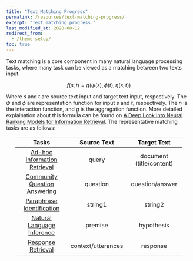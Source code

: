 ```yaml
---
title: "Text Matching Progress"
permalink: /resources/text-matching-progress/
excerpt: "Text matching progress."
last_modified_at: 2020-08-12
redirect_from:
  - /theme-setup/
toc: true
---
```


Text matching is a core component in many natural language processing tasks, where many task can be viewed as a matching between two texts input.

$$f(s, t)=g(\psi(s), \phi(t), \eta(s, t))$$

Where $s$ and $t$ are source text input and target text input, respectively. The $\psi$ and $\phi$ are representation function for input $s$ and $t$, respectively. The $\eta$ is the interaction function, and $g$ is the aggregation function. More detailed explaination about this formula can be found on [A Deep Look into Neural Ranking Models for Information Retrieval](https://arxiv.org/abs/1903.06902). The representative matching tasks are as follows:

<table class="infotable">
  <thead>
    <tr>
      <th align="center"><strong>Tasks</strong></th>
      <th align="center"><strong>Source Text</strong></th>
      <th align="center"><strong>Target Text</strong></th>
    </tr>
  </thead>
  <tbody>
    <tr>
      <td align="center"><a href="/resources/ad-hoc-information-retrieval/">Ad-hoc Information Retrieval</a></td>
      <td align="center">query</td>
      <td align="center">document (title/content)</td>
    </tr>
    <tr>
      <td align="center"><a href="/resources/community-question-answering/">Community Question Answering</a></td>
      <td align="center">question</td>
      <td align="center">question/answer</td>
    </tr>
    <tr>
      <td align="center"><a href="/resources/paraphrase-identification/">Paraphrase Identification</a></td>
      <td align="center">string1</td>
      <td align="center">string2</td>
    </tr>
    <tr>
      <td align="center"><a href="/resources/natural-language-inference/">Natural Language Inference</a></td>
      <td align="center">premise</td>
      <td align="center">hypothesis</td>
    </tr>
    <tr>
      <td align="center"><a href="/resources/response-retrieval/">Response Retrieval</a></td>
      <td align="center">context/utterances</td>
      <td align="center">response</td>
    </tr>
  </tbody>
</table>

<style scoped>
  .infotable {
      max-width: 90%;
      margin-left: auto;
      margin-right: auto;
    }
  .infotable th {
    text-align: center;
  }
</style>